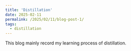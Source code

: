 ```yaml
---
title: 'Distillation'
date: 2025-02-11
permalink: /2025/02/11/blog-post-1/
tags:
  - distillation
---
```


This blog mainly record my learning process of distillation.
